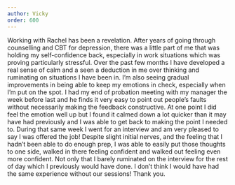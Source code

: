 ```yaml
---
author: Vicky
order: 600
---
```

Working with Rachel has been a revelation. After years of going through counselling and CBT for depression, there was a little part of me that was holding my self-confidence back, especially in work situations which was proving particularly stressful. Over the past few months I have developed a real sense of calm and a seen a deduction in me over thinking and ruminating on situations I have been in. I’m also seeing gradual improvements in being able to keep my emotions in check, especially when I’m put on the spot. I had my end of probation meeting with my manager the week before last and he finds it very easy to point out people’s faults without necessarily making the feedback constructive. At one point I did feel the emotion well up but I found it calmed down a lot quicker than it may have had previously and I was able to get back to making the point I needed to. During that same week I went for an interview and am very pleased to say I was offered the job! Despite slight initial nerves, and the feeling that I hadn’t been able to do enough prep, I was able to easily put those thoughts to one side, walked in there feeling confident and walked out feeling even more confident. Not only that I barely ruminated on the interview for the rest of day which I previously would have done. I don’t think I would have had the same experience without our sessions! Thank you. 